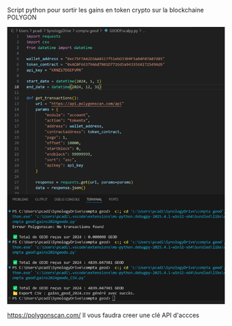 Script python pour sortir les gains en token crypto sur la blockchaine POLYGON

<img src="x1.jpg">

https://polygonscan.com/
Il vous faudra creer une clé API d'accces
